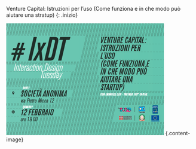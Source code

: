 Venture Capital: Istruzioni per l’uso (Come funziona e in che modo può aiutare una stratup) 
{: .inizio}

![test](images/flyer_venturecapital.png)
{.content-image}